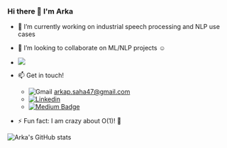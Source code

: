 ### Hi there 👋 I'm Arka 

<!--
**ArkaJU/ArkaJU** is a ✨ _special_ ✨ repository because its `README.md` (this file) appears on your GitHub profile.

Here are some ideas to get you started:
-->

- 🔭 I’m currently working on industrial speech processing and NLP use cases
- 👯 I’m looking to collaborate on ML/NLP projects :relaxed:
- ![](https://komarev.com/ghpvc/?username=ArkaJU&style=plastic)

- 📫 Get in touch! 
  * ![Gmail](https://img.shields.io/badge/-Gmail-white?style=flat-square&logo=Gmail&logoColor=red) arkap.saha47@gmail.com  
  * [![Linkedin](https://img.shields.io/badge/-LinkedIn-blue?style=flat-square&logo=Linkedin&logoColor=white&link=https://www.linkedin.com/in/arka-saha-992658125/)](https://www.linkedin.com/in/arka-saha-992658125/)
  * [![Medium Badge](https://img.shields.io/badge/-Medium-000000?style=flat&labelColor=000000&logo=Medium&link=https://medium.com/@arkap.saha47)](https://medium.com/@arkap.saha47)
  
- :zap: Fun fact: I am crazy about O(1)!  :racehorse:

![Arka's GitHub stats](https://github-readme-stats.vercel.app/api?username=ArkaJU&show_icons=true&theme=radical)

